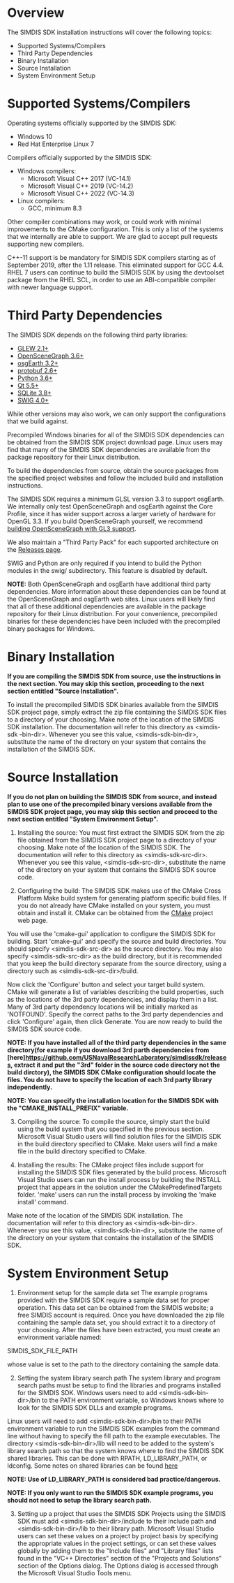 Overview
========
The SIMDIS SDK installation instructions will cover the following topics:

* Supported Systems/Compilers
* Third Party Dependencies
* Binary Installation
* Source Installation
* System Environment Setup


Supported Systems/Compilers
===========================
Operating systems officially supported by the SIMDIS SDK:

* Windows 10
* Red Hat Enterprise Linux 7

Compilers officially supported by the SIMDIS SDK:

* Windows compilers:
  - Microsoft Visual C++ 2017 (VC-14.1)
  - Microsoft Visual C++ 2019 (VC-14.2)
  - Microsoft Visual C++ 2022 (VC-14.3)
* Linux compilers:
  - GCC, minimum 8.3

Other compiler combinations may work, or could work with minimal improvements
to the CMake configuration.  This is only a list of the systems that we internally
are able to support.  We are glad to accept pull requests supporting new
compilers.

C++-11 support is be mandatory for SIMDIS SDK compilers starting as of
September 2019, after the 1.11 release.  This eliminated support for
GCC 4.4.  RHEL 7 users can continue to build the SIMDIS SDK by using the
devtoolset package from the RHEL SCL, in order to use an ABI-compatible
compiler with newer language support.


Third Party Dependencies
========================
The SIMDIS SDK depends on the following third party libraries:

- [GLEW 2.1+](http://glew.sourceforge.net/)
- [OpenSceneGraph 3.6+](http://www.openscenegraph.org)
- [osgEarth 3.2+](http://www.osgearth.org)
- [protobuf 2.6+](http://code.google.com/p/protobuf)
- [Python 3.6+](https://www.python.org/)
- [Qt 5.5+](http://qt-project.org)
- [SQLite 3.8+](http://www.sqlite.org)
- [SWIG 4.0+](http://www.swig.org/)


While other versions may also work, we can only support the configurations
that we build against.

Precompiled Windows binaries for all of the SIMDIS SDK dependencies can be
obtained from the SIMDIS SDK project download page.  Linux users may find that
many of the SIMDIS SDK dependencies are available from the package repository
for their Linux distribution.

To build the dependencies from source, obtain the source packages from the
specified project websites and follow the included build and installation
instructions.

The SIMDIS SDK requires a minimum GLSL version 3.3 to support osgEarth.  We
internally only test OpenSceneGraph and osgEarth against the Core Profile,
since it has wider support across a larger variety of hardware for OpenGL 3.3.
If you build OpenSceneGraph yourself, we recommend
[building OpenSceneGraph with GL3 support](https://github.com/openscenegraph/OpenSceneGraph/blob/master/examples/osgsimplegl3/osgsimplegl3.cpp#L121).

We also maintain a "Third Party Pack" for each supported architecture on the
[Releases page](https://github.com/USNavalResearchLaboratory/simdissdk/releases).


SWIG and Python are only required if you intend to build the Python modules
in the swig/ subdirectory.  This feature is disabled by default.

**NOTE:** Both OpenSceneGraph and osgEarth have additional third party
dependencies.  More information about these dependencies can be found at the
OpenSceneGraph and osgEarth web sites.  Linux users will likely find that all
of these additional dependencies are available in the package repository for
their Linux distribution.  For your convenience, precompiled binaries for these
dependencies have been included with the precompiled binary packages for
Windows.


Binary Installation
===================
**If you are compiling the SIMDIS SDK from source, use the instructions in the
next section. You may skip this section, proceeding to the next section
entitled "Source Installation".**

To install the precompiled SIMDIS SDK binaries available from the SIMDIS SDK
project page, simply extract the zip file containing the SIMDIS SDK files to a
directory of your choosing.  Make note of the location of the SIMDIS SDK
installation.  The documentation will refer to this directory as &lt;simdis-sdk
-bin-dir&gt;.  Whenever you see this value, &lt;simdis-sdk-bin-dir&gt;,
substitute the name of the directory on your system that contains the
installation of the SIMDIS SDK.


Source Installation
===================
**If you do not plan on building the SIMDIS SDK from source, and instead plan
to use one of the precompiled binary versions available from the SIMDIS SDK
project page, you may skip this section and proceed to the next section
entitled "System Environment Setup".**

1.  Installing the source:
You must first extract the SIMDIS SDK from the zip file obtained from the
SIMDIS SDK project page to a directory of your choosing.  Make note of the
location of the SIMDIS SDK.  The documentation will refer to this directory as
&lt;simdis-sdk-src-dir&gt;.  Whenever you see this value, &lt;simdis-sdk-src-dir&gt;,
substitute the name of the directory on your system that contains the SIMDIS
SDK source code.

2.  Configuring the build:
  The SIMDIS SDK makes use of the CMake Cross Platform Make build system for
  generating platform specific build files.  If you do not already have CMake
  installed on your system, you must obtain and install it.  CMake can be
  obtained from the [CMake](http://www.cmake.org) project web page.

  You will use the 'cmake-gui' application to configure the SIMDIS SDK for
  building.  Start 'cmake-gui' and specify the source and build directories.
  You should specify &lt;simdis-sdk-src-dir&gt; as the source directory.  You may
  also specify &lt;simdis-sdk-src-dir&gt; as the build directory, but it is
  recommended that you keep the build directory separate from the source
  directory, using a directory such as &lt;simdis-sdk-src-dir&gt;/build.

  Now click the 'Configure' button and select your target build system.  CMake
  will generate a list of variables describing the build properties, such as
  the locations of the 3rd party dependencies, and display them in a list.
  Many of 3rd party dependency locations will be initially marked as
  'NOTFOUND'.  Specify the correct paths to the 3rd party dependencies and
  click 'Configure' again, then click Generate.  You are now ready to build
  the SIMDIS SDK source code.

  **NOTE: If you have installed all of the third party dependencies in the same
  directory(for example if you download 3rd parth dependencies from [here]https://github.com/USNavalResearchLaboratory/simdissdk/releases, extract it and put the "3rd" folder in the source code directory not the build dirctory), the SIMDIS SDK CMake configuration should locate the files.  You
  do not have to specify the location of each 3rd party library independently.**

  **NOTE: You can specify the installation location for the SIMDIS SDK with
  the "CMAKE\_INSTALL\_PREFIX" variable.**

3.  Compiling the source:
To compile the source, simply start the build using the build system that you
specified in the previous section.  Microsoft Visual Studio users will find
solution files for the SIMDIS SDK in the build directory specified to CMake.
Make users will find a make file in the build directory specified to CMake.

4.  Installing the results:
The CMake project files include support for installing the SIMDIS SDK files
generated by the build process.  Microsoft Visual Studio users can run the install
process by building the INSTALL project that appears in the solution under the
CMakePredefinedTargets folder.  'make' users can run the install process by
invoking the 'make install' command.

Make note of the location of the SIMDIS SDK installation.  The documentation
will refer to this directory as &lt;simdis-sdk-bin-dir&gt;.  Whenever you see
this value, &lt;simdis-sdk-bin-dir&gt;, substitute the name of the directory on
your system that contains the installation of the SIMDIS SDK.


System Environment Setup
========================
1.  Environment setup for the sample data set
The example programs provided with the SIMDIS SDK require a sample data set
for proper operation.  This data set can be obtained from the SIMDIS website;
a free SIMDIS account is required.  Once you have downloaded the zip file containing
the sample data set, you should extract it to a directory of your choosing.
After the files have been extracted, you must create an environment variable
named:

  SIMDIS\_SDK\_FILE\_PATH

  whose value is set to the path to the directory containing the sample data.

2.  Setting the system library search path
  The system library and program search paths must be setup to find the
  libraries and programs installed for the SIMDIS SDK.  Windows users need to
  add &lt;simdis-sdk-bin-dir&gt;/bin to the PATH environment variable, so
  Windows knows where to look for the SIMDIS SDK DLLs and example programs.

  Linux users will need to add &lt;simdis-sdk-bin-dir&gt;/bin to their PATH
  environment variable to run the SIMDIS SDK examples from the command line
  without having to specify the fill path to the example executables.  The
  directory &lt;simdis-sdk-bin-dir&gt;/lib will need to be added to the
  system's library search path so that the system knows where to find the
  SIMDIS SDK shared libraries.  This can be done with RPATH, LD\_LIBRARY\_PATH,
  or ldconfig.  Some notes on shared libraries can be found [here](http://tldp.org/HOWTO/Program-Library-HOWTO/shared-libraries.html)

  **NOTE: Use of LD\_LIBRARY\_PATH is considered bad practice/dangerous.**

  **NOTE: If you only want to run the SIMDIS SDK example programs, you should
  not need to setup the library search path.**

3.  Setting up a project that uses the SIMDIS SDK
Projects using the SIMDIS SDK must add &lt;simdis-sdk-bin-dir&gt;/include to
their include path and &lt;simdis-sdk-bin-dir&gt;/lib to their library path.
Microsoft Visual Studio users can set these values on a project by project
basis by specifying the appropriate values in the project settings, or can set
these values globally by adding them to the "Include files" and "Library files"
lists found in the "VC++ Directories" section of the "Projects and Solutions"
section of the Options dialog.  The Options dialog is accessed through the
Microsoft Visual Studio Tools menu.
